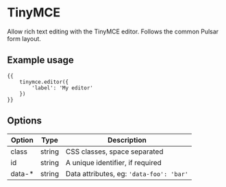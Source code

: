 # TinyMCE

Allow rich text editing with the TinyMCE editor. Follows the common Pulsar form layout.

## Example usage

```twig
{{
    tinymce.editor({
        'label': 'My editor'
    })
}}
```

## Options

Option | Type   | Description
------ | ------ | --------------------------------------------------------------
class  | string | CSS classes, space separated
id     | string | A unique identifier, if required
data-* | string | Data attributes, eg: `'data-foo': 'bar'`